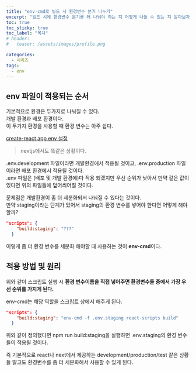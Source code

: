 ```yaml
---
title: "env-cmd로 빌드 시 환경변수 분기 나누기"
excerpt: "빌드 시에 환경변수 분기를 왜 나눠야 하는 지 어떻게 나눌 수 있는 지 알아보자."
toc: true
toc_sticky: true
toc_label: "목차"
# header:
#   teaser: /assets/images/profile.png

categories:
  - 시리즈
tags:
  - env
---
```


## env 파일이 적용되는 순서

기본적으로 환경은 두가지로 나눠질 수 있다.  
개발 환경과 배포 환경이다.  
이 두가지 환경을 사용할 때 환경 변수는 아주 쉽다.

[create-react app env 설정](https://create-react-app.dev/docs/adding-custom-environment-variables/)

> nextjs에서도 똑같은 상황이다.

.env.development 파일이라면 개발환경에서 적용될 것이고, .env.production 파일이라면 배포 환경에서 적용될 것이다.  
.env 파일은 (배포 및 개발 환경에)다 적용 되겠지만 우선 순위가 낮아서 만약 같은 값이 있다면 위의 파일들에 덮어씌어질 것이다.

문제점은 개발환경이 좀 더 세분화되서 나눠질 수 있다는 것이다.  
만약 staging이라는 단계가 있어서 staging의 환경 변수를 넣어야 한다면 어떻게 해야할까?

```json
"scripts": {
    "build:staging": "???"
  }
```

이렇게 좀 더 환경 변수를 세분화 해야할 때 사용하는 것이 **env-cmd**이다.

## 적용 방법 및 원리

위와 같이 스크립트 실행 시 **환경 변수이름을 직접 넣어주면 환경변수들 중에서 가장 우선 순위를 가지게 된다.**

env-cmd는 해당 역할을 스크립트 상에서 해주게 된다.

```json
"scripts": {
    "build:staging": "env-cmd -f .env.staging react-scripts build"
  }
```

위와 같이 정의했다면 npm run build:staging을 실행하면 .env.staging의 환경 변수들이 적용될 것이다.

즉 기본적으로 react나 next에서 제공하는 development/production/test 같은 상황들 말고도 환경변수를 좀 더 세분화해서 사용할 수 있게 된다.
